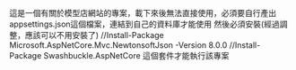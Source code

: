 這是一個有關於模型店網站的專案，載下來後無法直接使用，必須要自行產出appsettings.json這個檔案，連結到自己的資料庫才能使用
然後必須安裝(經過調整，應該可以不用安裝了)
//Install-Package Microsoft.AspNetCore.Mvc.NewtonsoftJson -Version 8.0.0
//Install-Package Swashbuckle.AspNetCore
這個套件才能執行該專案
